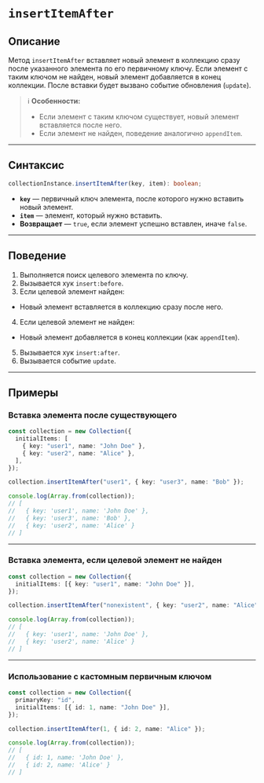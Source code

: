 # `insertItemAfter`

## Описание

Метод `insertItemAfter` вставляет новый элемент в коллекцию сразу после указанного элемента по его первичному ключу.
Если элемент с таким ключом не найден, новый элемент добавляется в конец коллекции.
После вставки будет вызвано событие обновления (`update`).

> ℹ️ **Особенности:**
>
> - Если элемент с таким ключом существует, новый элемент вставляется после него.
> - Если элемент не найден, поведение аналогично `appendItem`.

---

## Синтаксис

```ts
collectionInstance.insertItemAfter(key, item): boolean;
```

- **`key`** — первичный ключ элемента, после которого нужно вставить новый элемент.
- **`item`** — элемент, который нужно вставить.
- **Возвращает** — `true`, если элемент успешно вставлен, иначе `false`.

---

## Поведение

1. Выполняется поиск целевого элемента по ключу.
2. Вызывается хук `insert:before`.
3. Если целевой элемент найден:

- Новый элемент вставляется в коллекцию сразу после него.

4. Если целевой элемент не найден:

- Новый элемент добавляется в конец коллекции (как `appendItem`).

5. Вызывается хук `insert:after`.
6. Вызывается событие `update`.

---

## Примеры

### Вставка элемента после существующего

```ts
const collection = new Collection({
  initialItems: [
    { key: "user1", name: "John Doe" },
    { key: "user2", name: "Alice" },
  ],
});

collection.insertItemAfter("user1", { key: "user3", name: "Bob" });

console.log(Array.from(collection));
// [
//   { key: 'user1', name: 'John Doe' },
//   { key: 'user3', name: 'Bob' },
//   { key: 'user2', name: 'Alice' }
// ]
```

---

### Вставка элемента, если целевой элемент не найден

```ts
const collection = new Collection({
  initialItems: [{ key: "user1", name: "John Doe" }],
});

collection.insertItemAfter("nonexistent", { key: "user2", name: "Alice" });

console.log(Array.from(collection));
// [
//   { key: 'user1', name: 'John Doe' },
//   { key: 'user2', name: 'Alice' }
// ]
```

---

### Использование с кастомным первичным ключом

```ts
const collection = new Collection({
  primaryKey: "id",
  initialItems: [{ id: 1, name: "John Doe" }],
});

collection.insertItemAfter(1, { id: 2, name: "Alice" });

console.log(Array.from(collection));
// [
//   { id: 1, name: 'John Doe' },
//   { id: 2, name: 'Alice' }
// ]
```
